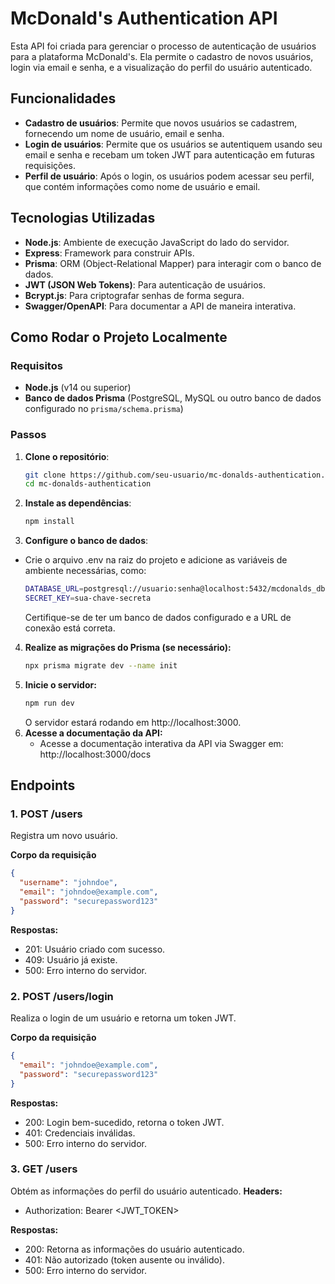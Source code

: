 # McDonald's Authentication API

Esta API foi criada para gerenciar o processo de autenticação de usuários para a plataforma McDonald's. Ela permite o cadastro de novos usuários, login via email e senha, e a visualização do perfil do usuário autenticado.

## Funcionalidades

- **Cadastro de usuários**: Permite que novos usuários se cadastrem, fornecendo um nome de usuário, email e senha.
- **Login de usuários**: Permite que os usuários se autentiquem usando seu email e senha e recebam um token JWT para autenticação em futuras requisições.
- **Perfil de usuário**: Após o login, os usuários podem acessar seu perfil, que contém informações como nome de usuário e email.

## Tecnologias Utilizadas

- **Node.js**: Ambiente de execução JavaScript do lado do servidor.
- **Express**: Framework para construir APIs.
- **Prisma**: ORM (Object-Relational Mapper) para interagir com o banco de dados.
- **JWT (JSON Web Tokens)**: Para autenticação de usuários.
- **Bcrypt.js**: Para criptografar senhas de forma segura.
- **Swagger/OpenAPI**: Para documentar a API de maneira interativa.

## Como Rodar o Projeto Localmente

### Requisitos

- **Node.js** (v14 ou superior)
- **Banco de dados Prisma** (PostgreSQL, MySQL ou outro banco de dados configurado no `prisma/schema.prisma`)

### Passos

1. **Clone o repositório**:
   ```bash
   git clone https://github.com/seu-usuario/mc-donalds-authentication.git
   cd mc-donalds-authentication

2. **Instale as dependências**:
    ```bash
    npm install
3. **Configure o banco de dados**:
- Crie o arquivo .env na raiz do projeto e adicione as variáveis de ambiente necessárias, como:
    ```bash
    DATABASE_URL=postgresql://usuario:senha@localhost:5432/mcdonalds_db?schema=public
    SECRET_KEY=sua-chave-secreta
    ```
    Certifique-se de ter um banco de dados configurado e a URL de conexão está correta.
4. **Realize as migrações do Prisma (se necessário):**
    ```bash
    npx prisma migrate dev --name init
5. **Inicie o servidor:**
    ```bash
    npm run dev
    ```
    O servidor estará rodando em http://localhost:3000.
6. **Acesse a documentação da API:**
    - Acesse a documentação interativa da API via Swagger em: http://localhost:3000/docs

## Endpoints

### 1. POST /users
Registra um novo usuário.

**Corpo da requisição**
```json
{
  "username": "johndoe",
  "email": "johndoe@example.com",
  "password": "securepassword123"
}
```
**Respostas:**
- 201: Usuário criado com sucesso.
- 409: Usuário já existe.
- 500: Erro interno do servidor.

### 2. POST /users/login
Realiza o login de um usuário e retorna um token JWT.

**Corpo da requisição**
```json
{
  "email": "johndoe@example.com",
  "password": "securepassword123"
}
```
**Respostas:**
- 200: Login bem-sucedido, retorna o token JWT.
- 401: Credenciais inválidas.
- 500: Erro interno do servidor.

### 3. GET /users
Obtém as informações do perfil do usuário autenticado.
**Headers:**
- Authorization: Bearer <JWT_TOKEN>

**Respostas:**
- 200: Retorna as informações do usuário autenticado.
- 401: Não autorizado (token ausente ou inválido).
- 500: Erro interno do servidor.